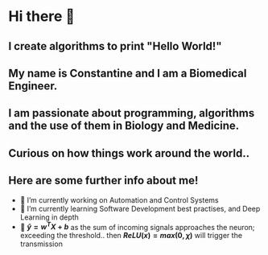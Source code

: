 # Hi there 👋
## I create algorithms to print "Hello World!"
## My name is Constantine and I am a Biomedical Engineer.
## I am passionate about programming, algorithms and the use of them in Biology and Medicine.
## Curious on how things work around the world..
## Here are some further info about me!

- 🔭 I’m currently working on Automation and Control Systems
- 🌱 I’m currently learning Software Development best practises, and Deep Learning in depth
- 💬 **$`\hat{y} = w^TX + b`$** as the sum of incoming signals approaches the neuron; exceeding the threshold.. then **$`ReLU(x) = max(0,χ)`$** will trigger the transmission

<!--
**leccode/leccode** is a ✨ _special_ ✨ repository because its `README.md` (this file) appears on your GitHub profile.

Here are some ideas to get you started:

- 🔭 I’m currently working on ...
- 🌱 I’m currently learning ...
- 👯 I’m looking to collaborate on ...
- 🤔 I’m looking for help with ...
- 💬 Ask me about ...
- 📫 How to reach me: ...
- 😄 Pronouns: ...
- ⚡ Fun fact: ...
-->
